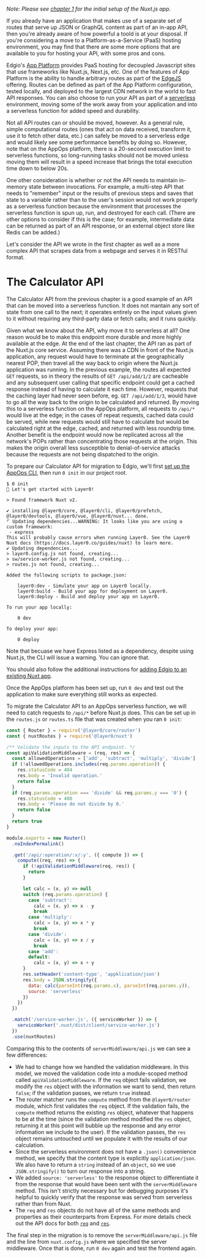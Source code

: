 _Note: Please see [chapter 1](./ch1.md) for the initial setup of the Nuxt.js app._

If you already have an application that makes use of a separate set of routes that serve up JSON or GraphQL content as part of an in-app API, then you're already aware of how powerful a toold is at your disposal. If you're considering a move to a Platform-as-a-Service (PaaS) hosting environment, you may find that there are some more options that are available to you for hosting your API, with some pros and cons.

Edgio's [App Platform](https://edg.io/appops/app-platform/) provides PaaS hosting for decoupled Javascript sites that use frameworks like Nuxt.js, Next.js, etc. One of the features of App Platform is the ability to handle arbitrary routes as part of the [EdgeJS](https://edg.io/appops/features/edgejs/) offering. Routes can be defined as part of the App Platform configuration, tested locally, and deployed to the largest CDN network in the world to fast API responses. You can also choose to run your API as part of a [serverless](https://edg.io/appops/features/serverless-compute/) environment, moving some of the work away from your application and into a serverless function for added speed and durability.

Not all API routes can or should be moved, however. As a general rule, simple computational routes (ones that act on data received, transform it, use it to fetch other data, etc.) can safely be moved to a serverless edge and would likely see some performance benefits by doing so. However, note that on the AppOps platform, there is a 20-second execution limit to serverless functions, so long-running tasks should not be moved unless moving them will result in a speed increase that brings the total execution time down to below 20s.

One other consideration is whether or not the API needs to maintain in-memory state between invocations. For example, a multi-step API that needs to "remember" input or the results of previous steps and saves that state to a variable rather than to the user's session would not work properly as a serverless function because the environment that processes the serverless function is spun up, run, and destroyed for each call. (There are other options to consider if this is the case; for example, intermediate data can be returned as part of an API response, or an external object store like Redis can be added.)

Let's consider the API we wrote in the first chapter as well as a more complex API that scrapes data from a webpage and serves it in RESTful format.

# The Calculator API

The Calculator API from the previous chapter is a good example of an API that can be moved into a serverless function. It does not mantain any sort of state from one call to the next; it operates entirely on the input values given to it without requiring any third-party data or fetch calls; and it runs quickly.

Given what we know about the API, why move it to serverless at all? One reason would be to make this endpoint more durable and more highly available at the edge. At the end of the last chapter, the API ran as part of the Nuxt.js core service. Assuming there was a CDN in front of the Nuxt.js application, any request would have to terminate at the geographically nearest POP, then travel all the way back to origin where the Nuxt.js application was running. In the previous example, the routes all expected `GET` requests, so in theory the results of `GET /api/add/1/2` are cacheable and any subsequent user calling that specific endpoint could get a cached response instead of having to calculate it each time. However, requests that the caching layer had never seen before, eg. `GET /api/add/1/3`, would have to go all the way back to the origin to be calculated and returned. By moving this to a serverless function on the AppOps platform, all requests to `/api/*` would live at the edge; in the cases of repeat requests, cached data could be served, while new requests would still have to calculate but would be calculated right at the edge, cached, and returned with less roundtrip time. Another benefit is the endpoint would now be replicated across all the network's POPs rather than concentrating those requests at the origin. This makes the origin overall less susceptible to denial-of-service attacks because the requests are not being dispatched to the origin.

To prepare our Calculator API for migration to Edgio, we'll first [set up the AppOps CLI](https://docs.layer0.co/guides/cli), then run `0 init` in our project root.

```
$ 0 init
🚀 Let's get started with Layer0!

> Found framework Nuxt v2.

✔ installing @layer0/core, @layer0/cli, @layer0/prefetch, @layer0/devtools, @layer0/vue, @layer0/nuxt... done.
⠋ Updating dependencies...WARNING: It looks like you are using a custom framework:
 - express
This will probably cause errors when running Layer0. See the Layer0 Nuxt docs (​https://docs.layer0.co/guides/nuxt​) to learn more.
✔ Updating dependencies...
> layer0.config.js not found, creating...
> sw/service-worker.js not found, creating...
> routes.js not found, creating...

Added the following scripts to package.json:

    layer0:dev - Simulate your app on Layer0 locally.
    layer0:build - Build your app for deployment on Layer0.
    layer0:deploy - Build and deploy your app on Layer0.

To run your app locally:

    0 dev

To deploy your app:

    0 deploy
```

Note that becuase we have Express listed as a dependency, despite using Nuxt.js, the CLI will issue a warning. You can ignore that.

You should also follow the additional instructions for [adding Edgio to an existing Nuxt app](https://docs.layer0.co/guides/nuxt#adding-edgio-to-an-existing-nuxt-app).

Once the AppOps platform has been set up, run `0 dev` and test out the application to make sure everything still works as expected.

To migrate the Calculator API to an AppOps serverless function, we will need to catch requests to `/api/*` before Nuxt.js does. This can be set up in the `routes.js` or `routes.ts` file that was created when you ran `0 init`:

```js
const { Router } = require('@layer0/core/router')
const { nuxtRoutes } = require('@layer0/nuxt')

/** Validate the inputs to the API endpoint. */
const apiValidationMiddleware = (req, res) => {
  const allowedOperations = ['add', 'subtract', 'multiply', 'divide']
  if (!allowedOperations.includes(req.params.operation)) {
    res.statusCode = 404
    res.body = 'Invalid operation.'
    return false
  }
  if (req.params.operation === 'divide' && req.params.y === '0') {
    res.statusCode = 400
    res.body = 'Please do not divide by 0.'
    return false
  }
  return true
}

module.exports = new Router()
  .noIndexPermalink()

  .get('/api/:operation/:x/:y', ({ compute }) => {
    compute((req, res) => {
      if (!apiValidationMiddleware(req, res)) {
        return
      }

      let calc = (x, y) => null
      switch (req.params.operation) {
        case 'subtract':
          calc = (x, y) => x - y
          break
        case 'multiply':
          calc = (x, y) => x * y
          break
        case 'divide':
          calc = (x, y) => x / y
          break
        case 'add':
        default:
          calc = (x, y) => x + y
      }
      res.setHeader('content-type', 'appklication/json')
      res.body = JSON.stringify({
        data: calc(parseInt(req.params.x), parseInt(req.params.y)),
        source: 'serverless'
      })
    })
  })

  .match('/service-worker.js', ({ serviceWorker }) => {
    serviceWorker('.nuxt/dist/client/service-worker.js')
  })
  .use(nuxtRoutes)
```

Comparing this to the contents of `serverMiddleware/api.js` we can see a few differences:
* We had to change how we handled the validation middleware. In this model, we moved the validation code into a module-scoped method called `apiValidationMiddleware`. If the `req` object fails validation, we modify the `res` object with the information we want to send, then return `false`; if the validation passes, we return `true` instead.
* The router matcher runs the `compute` method from the `@layer0/router` module, which first validates the `req` object. If the validation fails, the `compute` method returns the existing `res` object, whatever that happens to be at the time (since the validation method modified the `res` object, returning it at this point will bubble up the response and any error information we include to the user). If the validation passes, the `res` object remains untouched until we populate it with the results of our calculation.
* Since the serverless environment does not have a `.json()` convenience method, we specify that the content type is explicitly `application/json`. We also have to return a `string` instead of an `object`, so we use `JSON.stringify()` to turn our response into a string.
* We added `source: 'serverless'` to the response object to differentiate it from the response that would have been sent with the `serverMiddleware` method. This isn't strictly necessary but for debugging purposes it's helpful to quickly verify that the response was served from serverless rather than from Nuxt.
* The `req` and `res` objects do not have all of the same methods and properties as their counterparts from Express. For more details check out the API docs for both [`req`](https://docs.layer0.co/docs/api/core/interfaces/_router_request_.request.html) and [`res`](https://docs.layer0.co/docs/api/core/interfaces/_router_response_.response.html).

The final step in the migration is to remove the `serverMiddleware/api.js` file and the line from `nuxt.config.js` where we specified the server middleware. Once that is done, run `0 dev` again and test the frontend again.
